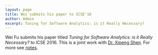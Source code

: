 ```yaml
---
layout: page
title: Wei submits his paper to ICSE'16
author: Admin
excerpt: Tuning for Software Analytics: is it Really Necessary?
---
```

Wei Fu submits his paper titled *Tuning for Software Analytics: is it Really Necessary?* to ICSE 2016. This is a joint work with [Dr. Xipeng Shen](http://people.engr.ncsu.edu/xshen5/). 
For more see [notes](http://ai4se.net/projects/2015/08/31/Tuning/).